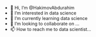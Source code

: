 - 👋 Hi, I’m @HakimovAbdurahim
- 👀 I’m interested in data science
- 🌱 I’m currently learning data science
- 💞️ I’m looking to collaborate on ...
- 📫 How to reach me to data scientist...

<!---
HakimovAbdurahim/HakimovAbdurahim is a ✨ special ✨ repository because its `README.md` (this file) appears on your GitHub profile.
You can click the Preview link to take a look at your changes.
--->
